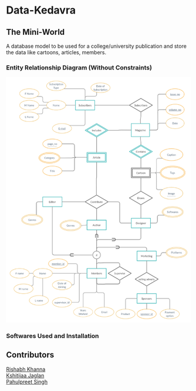 # Data-Kedavra

## The Mini-World

A database model to be used for a college/university publication and 
store the data like cartoons, articles, members.

### Entity Relationship Diagram (Without Constraints)
<img src="./Media/ER diagram.png">


### Softwares Used and Installation


## Contributors 
[Rishabh Khanna](https://github.com/KyaBacchaHai) <br>
[Kshitijaa Jaglan](https://github.com/deutranium) <br>
[Pahulpreet Singh](https://github.com/codelixir)
